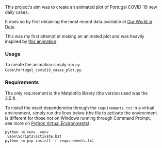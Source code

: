 This project's aim was to create an animated plot of Portugal COVID-19 new daily cases.

It does so by first obtaining the most recent data available at [Our World in Data](https://ourworldindata.org/).

This was my first attempt at making an animated plot and was heavily inspired by [this animation](https://www.reddit.com/r/dataisbeautiful/comments/s2vni6/oc_us_covid_patients_in_hospital/).

### Usage
To create the animation simply run `py Code\Portugal_covid19_cases_plot.py`.

### Requirements
The only requirement is the Matplotlib library (the version used was the 3.5.1).

To install the exact dependencies through the `requirements.txt` in a virtual environment, simply run the lines below (the file to activate the environment is different for those not on Windows running through Command Prompt, see more on [Python Virtual Environments](https://docs.python.org/3/tutorial/venv.html#creating-virtual-environments)):
```
python -m venv .venv
.venv\Scripts\activate.bat
python -m pip install -r requirements.txt
```
